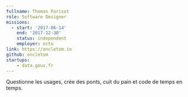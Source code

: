 ```yaml
---
fullname: Thomas Parisot
role: Software Designer
missions:
  - start: '2017-06-14'
    end: '2017-12-30'
    status: independent
    employer: octo
link: https://oncletom.io
github: oncletom
startups:
    - data.gouv.fr
---
```


Questionne les usages, crée des ponts, cuit du pain et code de temps en temps.
